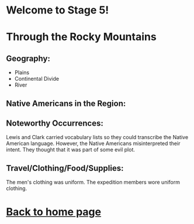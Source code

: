 
# Welcome to Stage 5!


# Through the Rocky Mountains
## Geography:
- Plains
- Continental Divide
- River
## Native Americans in the Region:


## Noteworthy Occurrences:
Lewis and Clark carried vocabulary lists so they could transcribe the Native American language. However, the Native Americans misinterpreted their intent. They thought that it was part of some evil plot.

## Travel/Clothing/Food/Supplies:
The men's clothing was uniform. The expedition members wore uniform clothing.








# [Back to home page](README.md)
